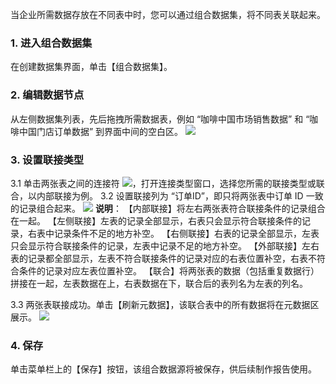 当企业所需数据存放在不同表中时，您可以通过组合数据集，将不同表关联起来。
### 1. 进入组合数据集
在创建数据集界面，单击【组合数据集】。

### 2. 编辑数据节点
从左侧数据集列表，先后拖拽所需数据表，例如 “咖啡中国市场销售数据” 和 “咖啡中国门店订单数据” 到界面中间的空白区。
![](http://imgcache.tcecqpoc.fsphere.cn/image/mc.qcloudimg.com/static/img/e6951a36da6f0c7a2526626e54fdd458/image.png)
### 3. 设置联接类型
3.1 单击两张表之间的连接符 <img src="http://imgcache.tcecqpoc.fsphere.cn/image/mc.qcloudimg.com/static/img/a779ce382bc2b6f05b5c7422a409f954/image.png" style="margin:0;">，打开连接类型窗口，选择您所需的联接类型或联合，以内部联接为例。
3.2 设置联接列为 “订单ID”，即只将两张表中订单 ID 一致的记录组合起来。
![](http://imgcache.tcecqpoc.fsphere.cn/image/mc.qcloudimg.com/static/img/1f97c32d02b7047e4a070fc54428d1c1/image.png)
**说明**：
【内部联接】将左右两张表符合联接条件的记录组合在一起。
【左侧联接】左表的记录全部显示，右表只会显示符合联接条件的记录，右表中记录条件不足的地方补空。
【右侧联接】右表的记录全部显示，左表只会显示符合联接条件的记录，左表中记录不足的地方补空。
【外部联接】左右表的记录都全部显示，左表不符合联接条件的记录对应的右表位置补空，右表不符合条件的记录对应左表位置补空。
【联合】将两张表的数据（包括重复数据行）拼接在一起，左表数据在上，右表数据在下，联合后的表列名为左表的列名。

3.3 两张表联接成功。单击【刷新元数据】，该联合表中的所有数据将在元数据区展示。
![](http://imgcache.tcecqpoc.fsphere.cn/image/mc.qcloudimg.com/static/img/a0dc4dec39ff470b2e2a6d9f247c9b13/image.png)
### 4. 保存
单击菜单栏上的【保存】按钮，该组合数据源将被保存，供后续制作报告使用。

